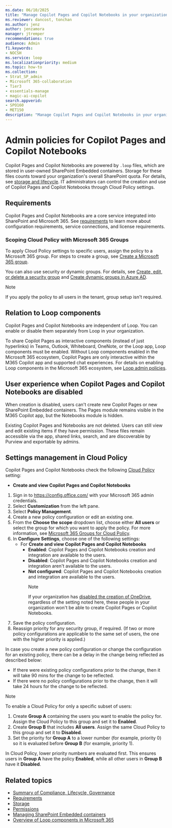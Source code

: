 ```yaml
---
ms.date: 06/10/2025
title: "Manage Copilot Pages and Copilot Notebooks in your organization"
ms.reviewer: dancost, tonchan
ms.author: jenz
author: jenzamora
manager: jtremper
recommendations: true
audience: Admin
f1.keywords:
- NOCSH
ms.service: loop
ms.localizationpriority: medium
ms.topic: how-to
ms.collection:
- Strat_SP_admin
- Microsoft 365-collaboration
- Tier3
- essentials-manage
- magic-ai-copilot
search.appverid:
- SPO160
- MET150
description: "Manage Copilot Pages and Copilot Notebooks in your organization"
---
```


# Admin policies for Copilot Pages and Copilot Notebooks

Copilot Pages and Copilot Notebooks are powered by `.loop` files, which are stored in user-owned SharePoint Embedded containers. Storage for these files counts toward your organization's overall SharePoint quota. For details, see [storage and lifecycle](cpcn-storage.md). IT administrators can control the creation and use of Copilot Pages and Copilot Notebooks through Cloud Policy settings.

## Requirements

Copilot Pages and Copilot Notebooks are a core service integrated into SharePoint and Microsoft 365. See [requirements](cpcn-loop-requirements.md) to learn more about configuration requirements, service connections, and license requirements.

### Scoping Cloud Policy with Microsoft 365 Groups

To apply Cloud Policy settings to specific users, assign the policy to a Microsoft 365 group. For steps to create a group, see [Create a Microsoft 365 group](/microsoft-365/admin/create-groups/create-groups).

You can also use security or dynamic groups. For details, see [Create, edit, or delete a security group](/microsoft-365/admin/email/create-edit-or-delete-a-security-group) and [Create dynamic groups in Azure AD](/azure/active-directory/external-identities/use-dynamic-groups).

> [!NOTE]
> If you apply the policy to all users in the tenant, group setup isn't required.

## Relation to Loop components

Copilot Pages and Copilot Notebooks are independent of Loop. You can enable or disable them separately from Loop in your organization.

To share Copilot Pages as interactive components (instead of just hyperlinks) in Teams, Outlook, Whiteboard, OneNote, or the Loop app, Loop components must be enabled. Without Loop components enabled in the Microsoft 365 ecosystem, Copilot Pages are only interactive within the M365 Copilot app and supported chat experiences. For details on enabling Loop components in the Microsoft 365 ecosystem, see [Loop admin policies](loop-admin-configuration.md).

## User experience when Copilot Pages and Copilot Notebooks are disabled

When creation is disabled, users can't create new Copilot Pages or new SharePoint Embedded containers. The Pages module remains visible in the M365 Copilot app, but the Notebooks module is hidden.

Existing Copilot Pages and Notebooks are not deleted. Users can still view and edit existing items if they have permission. These files remain accessible via the app, shared links, search, and are discoverable by Purview and exportable by admins.

## Settings management in Cloud Policy

Copilot Pages and Copilot Notebooks check the following [Cloud Policy](/deployoffice/admincenter/overview-cloud-policy) setting:

- **Create and view Copilot Pages and Copilot Notebooks**

1. Sign in to https://config.office.com/ with your Microsoft 365 admin credentials.
1. Select **Customization** from the left pane.
1. Select **Policy Management**.
1. Create a new policy configuration or edit an existing one.
1. From the **Choose the scope** dropdown list, choose either **All users** or select the group for which you want to apply the policy. For more information, see [Microsoft 365 Groups for Cloud Policy](#scoping-cloud-policy-with-microsoft-365-groups).
1. In **Configure Settings**, choose one of the following settings:
    - For **Create and view Copilot Pages and Copilot Notebooks**
        - **Enabled**: Copilot Pages and Copilot Notebooks creation and integration are available to the users.
        - **Disabled**: Copilot Pages and Copilot Notebooks creation and integration aren't available to the users.
        - **Not configured**: Copilot Pages and Copilot Notebooks creation and integration are available to the users.
          >[!NOTE]
          >If your organization has [disabled the creation of OneDrive](/sharepoint/manage-user-profiles#disable-onedrive-creation-for-some-users), regardless of the setting noted here, these people in your organization won't be able to create Copilot Pages or Copilot Notebooks.
1. Save the policy configuration.
1. Reassign priority for any security group, if required. (If two or more policy configurations are applicable to the same set of users, the one with the higher priority is applied.)

In case you create a new policy configuration or change the configuration for an existing policy, there can be a delay in the change being reflected as described below:

- If there were existing policy configurations prior to the change, then it will take 90 mins for the change to be reflected.
- If there were no policy configurations prior to the change, then it will take 24 hours for the change to be reflected.

> [!NOTE]
> To enable a Cloud Policy for only a specific subset of users:
>
> 1. Create **Group A** containing the users you want to enable the policy for. Assign the Cloud Policy to this group and set it to **Enabled**.
> 1. Create **Group B** that includes **All users**. Assign the same Cloud Policy to this group and set it to **Disabled**.
> 1. Set the priority for **Group A** to a lower number (for example, priority 0) so it is evaluated before **Group B** (for example, priority 1).
>
> In Cloud Policy, lower priority numbers are evaluated first. This ensures users in **Group A** have the policy **Enabled**, while all other users in **Group B** have it **Disabled**.

## Related topics

- [Summary of Compliance, Lifecycle, Governance](cpcn-compliance-summary.md)
- [Requirements](cpcn-loop-requirements.md)
- [Storage](cpcn-storage.md)
- [Permissions](cpcn-loop-permission.md)
- [Managing SharePoint Embedded containers](cpcn-loop-spe-management.md)
- [Overview of Loop components in Microsoft 365](loop-components-teams.md)